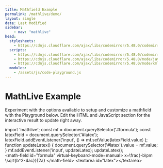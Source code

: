 ```yaml
---
title: Mathfield Example
permalink: /mathlive/demo/
layout: single
date: Last Modified
sidebar:
    - nav: "mathlive"
head:
  stylesheets:
    - https://cdnjs.cloudflare.com/ajax/libs/codemirror/5.48.0/codemirror.min.css
  scripts:
    - https://cdnjs.cloudflare.com/ajax/libs/codemirror/5.48.0/codemirror.min.js
    - https://cdnjs.cloudflare.com/ajax/libs/codemirror/5.48.0/mode/javascript/javascript.min.js
    - https://cdnjs.cloudflare.com/ajax/libs/codemirror/5.48.0/mode/xml/xml.min.js
  modules:
    - /assets/js/code-playground.js
---
```

<script>
    moduleMap = {
        mathlive: "//unpkg.com/mathlive/dist/mathlive.min.mjs",
        "html-to-image": "///assets/js/html-to-image.js",
    };
</script>

# MathLive Example

Experiment with the options available to setup and customize a 
mathfield with the Playground below. Edit the HTML and JavaScript section for the interactive result to update right away.

<!-- htmlmin:ignore -->
<code-playground layout="stack" class="m-lg w-full-lg">
    <style slot="style">
      .output {
        background: #f9f9f9;
        padding: 16px;
      }
      .output:focus-within {
        outline: none;
      }
      .output math-field, #latex {
        background: #fff;
        border-radius: 4px;
        border: 1px solid #ddd;
        padding: 8px;
      }
      .output math-field { font-size: 24px; } 
      .output math-field:focus-within {
        outline: Highlight auto 1px;
        outline: -webkit-focus-ring-color auto 1px
      }
      #latex {
        margin-top: 1em;
        font-family: 'IBM Plex Mono', 'Fira Code', 'Source Code Pro',   monospace;
      }
    </style>
    <div slot="javascript">import 'mathlive';
const mf = document.querySelector('#formula');
const latexField = document.querySelector('#latex');
latexField.addEventListener('input', () => 
  mf.setValue(latexField.value)
);
function updateLatex() {
  document.querySelector('#latex').value = mf.value;
}
mf.addEventListener('input', updateLatex);
updateLatex();</div>
    <div slot="html">
&lt;math-field id="formula" virtual-keyboard-mode=manual&gt;
    x=\frac{-b\pm \sqrt{b^2-4ac}}{2a}
&lt;/math-field&gt;
&lt;textarea id="latex"&gt;&lt;/textarea&gt;</div>
</code-playground>
<!-- htmlmin:ignore -->
